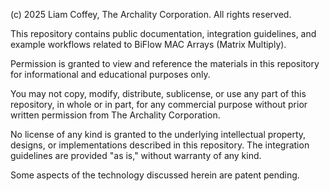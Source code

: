 (c) 2025 Liam Coffey, The Archality Corporation. All rights reserved.

This repository contains public documentation, integration guidelines, and
example workflows related to BiFlow MAC Arrays (Matrix Multiply).

Permission is granted to view and reference the materials in this repository
for informational and educational purposes only.

You may not copy, modify, distribute, sublicense, or use any part of this
repository, in whole or in part, for any commercial purpose without prior
written permission from The Archality Corporation.

No license of any kind is granted to the underlying intellectual property,
designs, or implementations described in this repository. The integration
guidelines are provided "as is," without warranty of any kind.

Some aspects of the technology discussed herein are patent pending.